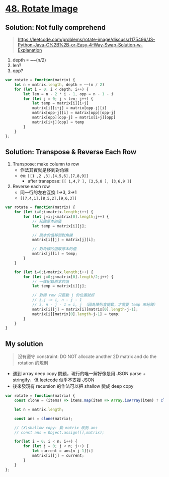 # [48. Rotate Image](https://leetcode.com/problems/rotate-image/)

## Solution: Not fully comprehend
> https://leetcode.com/problems/rotate-image/discuss/1175496/JS-Python-Java-C%2B%2B-or-Easy-4-Way-Swap-Solution-w-Explanation

1. depth = ~~(n/2)
2. len?
3. opp?

```js
var rotate = function(matrix) {
    let n = matrix.length, depth = ~~(n / 2)
    for (let i = 0; i < depth; i++) {
        let len = n - 2 * i - 1, opp = n - 1 - i
        for (let j = 0; j < len; j++) {
            let temp = matrix[i][i+j]
            matrix[i][i+j] = matrix[opp-j][i]
            matrix[opp-j][i] = matrix[opp][opp-j]
            matrix[opp][opp-j] = matrix[i+j][opp]
            matrix[i+j][opp] = temp
        }
    }
};
```

## Solution: Transpose & Reverse Each Row

1. Transpose: make column to row
   - 作法其實就是移到對角線
   - ex: `[[1 ,2 ,3],[4,5,6],[7,8,9]]`
     - after transpose: `[[ 1,4,7 ], [2,5,8 ], [3,6,9 ]]`
2. Reverse each row
   - 同一行的左右互換 1->3, 3->1
   - `[[7,4,1],[8,5,2],[9,6,3]]`

```js
var rotate = function(matrix) {
    for (let i=0;i<matrix.length;i++) {
        for (let j=i;j<matrix[0].length;j++) {
            // 紀錄原本的值
            let temp = matrix[i][j];

            // 原本的值移到對角線
            matrix[i][j] = matrix[j][i];

            // 對角線的值取原本的值
            matrix[j][i] = temp;
        }
    }

    for (let i=0;i<matrix.length;i++) {
        for (let j=0;j<matrix[0].length/2;j++) {
            // 一樣紀錄原本的值
            let temp = matrix[i][j];

            // 對調 row 只要動 j 的位置就好
            // i,j -> i, n - j - 1
            // i, n - j - 1 = i, j （因為陣列會變動，才需要 temp 來紀錄）
            matrix[i][j] = matrix[i][matrix[0].length-j-1];
            matrix[i][matrix[0].length-j-1] = temp;
        }
    }
}
```

## My solution
> 沒有遵守 constraint: DO NOT allocate another 2D matrix and do the rotation 的規則
- 遇到 array deep copy 問題，現行的唯一解好像是用 JSON parse + stringify，但 leetcode 似乎不支援 JSON
- 後來發現有 recursion 的作法可以把 shallow 變成 deep copy

```js
var rotate = function(matrix) {
    const clone = (items) => items.map(item => Array.isArray(item) ? clone(item) : item);

    let n = matrix.length;

    const ans = clone(matrix);

    // (X)shallow copy: 動 matrix 改到 ans
    // const ans = Object.assign([],matrix);

    for(let i = 0; i < n; i++) {
        for (let j = 0; j < n; j++) {
            let current = ans[n-j-1][i]
            matrix[i][j] = current;
        }
    }
};
```
